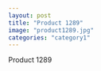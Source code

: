 ```yaml
---
layout: post
title: "Product 1289"
image: "product1289.jpg"
categories: "category1"
---
```

Product 1289

